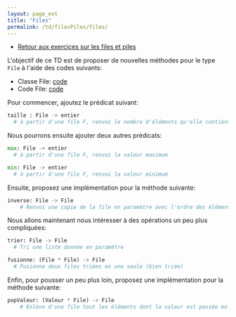 ```yaml
---
layout: page_ext
title: "Files"
permalink: /td/filesPiles/files/
---
```


- [Retour aux exercices sur les files et piles](../)

L'objectif de ce TD est de proposer de nouvelles méthodes pour le type `File` à l'aide des codes suivants:

- Classe File: [code](./classe_file.py)
- Code File: [code](./code_file.py)

Pour commencer, ajoutez le prédicat suivant:

```python
taille : File -> entier
  # à partir d'une file F, renvoi le nombre d'éléments qu'elle contient
```

Nous pourrons ensuite ajouter deux autres prédicats:

```python
max: File -> entier
  # à partir d'une file F, renvoi la valeur maximum

min: File -> entier
  # à partir d'une file F, renvoi la valeur minimum
```

Ensuite, proposez une implémentation pour la méthode suivante:

```python
inverse: File -> File
    # Renvoi une copie de la file en paramètre avec l'ordre des éléments inversé
```

Nous allons maintenant nous intéresser à des opérations un peu plus compliquées:

```python
trier: File -> File
  # Tri une liste donnée en paramètre

fusionne: (File * File) -> File
  # Fusionne deux files triées en une seule (bien triée)
```

Enfin, pour pousser un peu plus loin, proposez une implémentation pour la méthode suivante:

```python
popValeur: (Valeur * File) -> File
    # Enlève d'une file tout les éléments dont la valeur est passée en paramètre
```